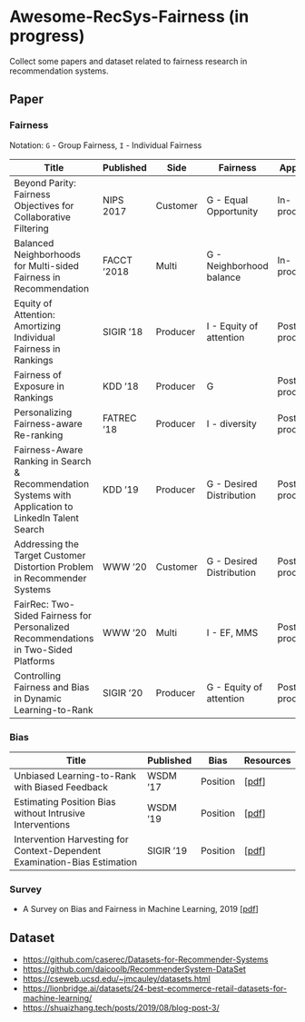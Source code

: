 

# Awesome-RecSys-Fairness (in progress)

Collect some papers and dataset related to fairness research in recommendation systems.

## Paper

### Fairness

Notation: `G` - Group Fairness, `I` - Individual Fairness

| Title                                                        | Published   | Side     | Fairness                 | Approach        | Resources                                                    |
| ------------------------------------------------------------ | ----------- | -------- | ------------------------ | --------------- | ------------------------------------------------------------ |
| Beyond Parity: Fairness Objectives for Collaborative Filtering | NIPS 2017   | Customer | G - Equal Opportunity    | In-processing   | [[pdf](http://papers.nips.cc/paper/6885-beyond-parity-fairness-objectives-for-collaborative-filtering.pdf)] |
| Balanced Neighborhoods for Multi-sided Fairness in Recommendation | FACCT ’2018 | Multi    | G - Neighborhood balance | In-processing   | [[pdf](http://proceedings.mlr.press/v81/burke18a/burke18a.pdf)] |
| Equity of Attention: Amortizing Individual Fairness in Rankings | SIGIR ’18   | Producer | I - Equity of attention  | Post-processing | [[pdf](https://dl.acm.org/doi/pdf/10.1145/3209978.3210063)]  |
| Fairness of Exposure in Rankings                             | KDD ’18     | Producer | G                        | Post-processing | [[pdf](https://dl.acm.org/doi/pdf/10.1145/3219819.3220088)]  |
| Personalizing Fairness-aware Re-ranking                      | FATREC ’18  | Producer | I - diversity            | Post-processing | [[pdf](https://arxiv.org/pdf/1809.02921)]                    |
| Fairness-Aware Ranking in Search & Recommendation Systems with Application to LinkedIn Talent Search | KDD ’19     | Producer | G - Desired Distribution | Post-processing | [[pdf](https://dl.acm.org/doi/pdf/10.1145/3292500.3330691)]  |
| Addressing the Target Customer Distortion Problem in Recommender Systems | WWW ’20     | Customer | G - Desired Distribution | Post-processing | [[pdf](https://pdfs.semanticscholar.org/595c/f88b30953170e8c58edd746afa7cdc976e93.pdf)] |
| FairRec: Two-Sided Fairness for Personalized Recommendations in Two-Sided Platforms | WWW ’20     | Multi    | I - EF, MMS              | Post-processing | [[pdf](https://dl.acm.org/doi/pdf/10.1145/3366423.3380196)] [[code](https://github.com/gourabkumarpatro/FairRec_www_2020)] |
| Controlling Fairness and Bias in Dynamic Learning-to-Rank    | SIGIR ’20   | Producer | G - Equity of attention  | Post-processing | [[pdf](https://arxiv.org/pdf/2005.14713.pdf)] [[code](https://github.com/MarcoMorik/Dynamic-Fairness)] |

### Bias

| Title                                                        | Published | Bias     | Resources                                                   |
| ------------------------------------------------------------ | --------- | -------- | ----------------------------------------------------------- |
| Unbiased Learning-to-Rank with Biased Feedback               | WSDM ’17  | Position | [[pdf](https://dl.acm.org/doi/pdf/10.1145/3018661.3018699)] |
| Estimating Position Bias without Intrusive Interventions     | WSDM ’19  | Position | [[pdf](https://dl.acm.org/doi/pdf/10.1145/3289600.3291017)] |
| Intervention Harvesting for Context-Dependent Examination-Bias Estimation | SIGIR ’19 | Position | [[pdf](https://dl.acm.org/doi/pdf/10.1145/3331184.3331238)] |

### Survey

- A Survey on Bias and Fairness in Machine Learning, 2019 [[pdf](https://arxiv.org/pdf/1908.09635)]

## Dataset

- https://github.com/caserec/Datasets-for-Recommender-Systems
- https://github.com/daicoolb/RecommenderSystem-DataSet
- https://cseweb.ucsd.edu/~jmcauley/datasets.html
- https://lionbridge.ai/datasets/24-best-ecommerce-retail-datasets-for-machine-learning/
- https://shuaizhang.tech/posts/2019/08/blog-post-3/
